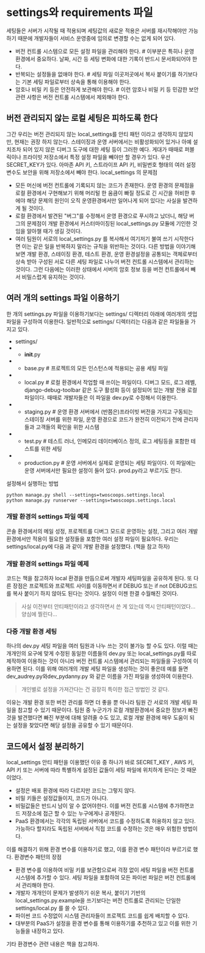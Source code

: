 # settings와 requirements 파일
세팅들은 서버가 시작될 때 적용되며 세팅값의 새로운 적용은 서버를 재시작해야만 가능하기 때문에 개발자들이 서비스 운영중에 임의로 변경할 수는 없게 되어 있다.
- 버전 컨트롤 시스템으로 모든 설정 파일을 관리해야 한다. # 이부분은 특히나 운영 환경에서 중요하다. 날짜, 시간 등 세팅 변화에 대한 기록이 반드시 문서화되어야 한다.
- 반복되는 설정들을 없애야 한다. # 세팅 파일 이곳저곳에서 복사 붙이기를 하기보다는 기본 세팅 파일로부터 상속을 통해 이용해야 한다.
- 암호나 비밀 키 등은 안전하게 보관해야 한다. # 이런 암호나 비밀 키 등 민감한 보안 관련 사항은 버전 컨트롤 시스템에서 제외해야 한다. 

## 버전 관리되지 않는 로컬 세팅은 피하도록 한다
그간 우리는 버전 관리되지 않는 local_settings를 안티 패턴 이라고 생각하지 않았지만, 현재는 권장 하지 않는다.
스테이징과 운영 서버에서는 비활성화되어 있거나 아예 설치조차 되어 있지 않은 디버그 도구에 대한 세팅 등이 그러한 예다.
게대가 때때로 퍼블릭이나 프라이빗 저장소에서 특정 설정 파일을 빼야만 할 경우가 있다. 우선 SECRET_KEY가 있다. 아마존 API 키, 스트라이프 API 키, 비밀번호 형태의 여러 설정 변수도 보안을 위해 저장소에서 빼야 한다.
local_settings 의 문제점
- 모든 머신에 버전 컨트롤에 기록되지 않는 코드가 존재한다.
운영 환경의 문제점을 로컬 환경에서 구현해보기 위해 머리털 한 움큼이 빠질 정도로 긴 시간을 허비한 후에야 해당 문제의 원인이 오직 운영환경에서만 일어나게 되어 있다는 사실을 발견하게 될 것이다.
- 로컬 환경에서 발견된 "버그"를 수정해서 운영 환경으로 푸시하고 났더니, 해당 버그의 문제점이 개발 환경에서 커스터마이징된 local_settings.py 모듈에 기인한 것임을 알아챌 때가 생길 것이다.
- 여러 팀원이 서로의 local_settings.py 를 복사해서 여기저기 불여 쓰기 시작한다면 이는 같은 일을 반복하지 말라는 규칙을 위반하는 것이다.
다른 방법을 이야기해 보면 개발 환경, 스테이징 환경, 테스트 환경, 운영 환경설정을 공통되는 객체로부터 상속 받아 구성된 서로 다른 세팅 파일로 나누어 버전 컨트롤 시스템에서 관리하는 것이다. 그런 다음에는 이러한 상태에서 서버의 암호 정보 등을 버전 컨트롤에서 빼서 비밀스럽게 유지하는 것이다.
## 여러 개의 settings 파일 이용하기
한 개의 settings.py 파일을 이용하기보다는 settings/ 디렉터리 아래에 여러개의 셋업 파일을 구성하여 이용한다. 일반적으로 settings/ 디렉터리는 다음과 같은 파일들을 가지고 있다.
- settings/
- - __init__.py
- - base.py # 프로젝트의 모든 인스턴스에 적용되는 공용 세팅 파일
- - local.py # 로컬 환경에서 작업할 때 쓰이는 파일이다. 디버그 모드, 로그 레벨, django-debug-toolbar 같은 도구 활성화 등이 설정되어 있는 개발 전용 로컬 파일이다. 때때로 개발자들은 이 파일을 dev.py로 수정해서 이용한다.
- - staging.py # 운영 환경 서버에서 (반쯤은)프라이빗 버전을 가지고 구동되는 스테이징 서버를 위한 파일, 운영 환경으로 코드가 완전히 이전되기 전에 관리자들과 고객들의 확인을 위한 시스템
- - test.py # 테스트 러너, 인메모리 데이터베이스 정의, 로그 세팅등을 포함한 테스트를 위한 세팅
- - production.py # 운영 서버에서 실제로 운영되는 세팅 파일이다. 이 파일에는 운영 서버에서만 필요한 설정이 들어 있다. prod.py라고 부르기도 한다.

설정해서 실행하는 방법
```shell
python manage.py shell --settings=twoscoops.settings.local
python manage.py runserver --settings=twoscoops.settings.local
```

### 개발 환경의 settings 파일 예제
콘솔 환경에서의 메일 성정, 프로젝트를 디버그 모드로 운영하는 설정, 그리고 여러 개발 환경에서만 적용이 필요한 설정들을 포함한 여러 설정 파일이 필요하다. 우리는 settings/local.py에 다음 과 같이 개발 환경을 설정했다.
(책을 참고 하자)


### 개발 환경의 settings 파일 예제
코드는 책을 참고하자 
local 환경을 만듬으로써 개발자 세팅파일을 공유하게 된다.
또 다른 장점은 프로젝트와 프로젝트 사이를 이동하면서 if DEBUG 또는 if not DEBUG코드를 복사 붙이기 하지 않아도 된다는 것이다. 설정이 이젠 한결 수월해진 것이다.

> 사실 이전부터 안티패턴이라고 생각하면서 쓴 게 있는데 역시 안티패턴이었다... 양심에 찔린다...

### 다중 개발 환경 세팅
하나의 dev.py 세팅 파일을 여러 팀원과 나누 쓰는 것이 불가능 할 수도 있다.
이럴 때는 개개인의 요구에 맞게 수정된 동일한 이름들의 dev.py 또는 local_settings.py를 따로 제작하여 이용하는 것이 아니라 버전 컨트롤 시스템에서 관리되는 파일들을 구성하여 이용하면 된다. 이를 위해 여러개의 개발 세팅 파일을 생성하는 것이 좋은데 예를 들면 dev_audrey.py와dev_pydanny.py 와 같은 이름을 가진 파일을 생성하여 이용한다.

> 개인별로 설정을 가져간다는 건 굉장히 특이한 접근 방법인 것 같다.

이유는 개발 환경 또한 버전 관리를 하면 더 좋을 뿐 아니라 팀원 간 서로의 개발 세팅 파일을 참고할 수 있기 때문이다. 팀원 중 누군가가 로컬 개발환경에서 중요한 정보가 빠진 것을 발견했다면 빠진 부분에 대해 알려줄 수도 있고, 로컬 개발 환경에 매우 도움이 되는 설정을 찾았다면 해당 설정을 공유할 수 있기 때문이다.

## 코드에서 설정 분리하기
local_settings 안티 패턴을 이용했던 이유 중 하나가 바로 SECRET_KEY , AWS 키, API 키 또는 서버에 따라 특별하게 설정된 값들이 세팅 파일에 위치하게 된다는 것 때문이었다.
 - 설정은 배포 환경에 따라 다르지만 코드는 그렇지 않다.
 - 비밀 키들은 설정값들이지, 코드가 아니다.
 - 비밀값들은 반드시 남이 알 수 없어야한다. 이를 버전 컨트롤 시스템에 추가하면코드 저장소에 접근 할 수 있는 누구에게나 공개된다.
 - PaaS 환경에서는 각각의 독립된 서버에서 코드를 수정하도록 허용하지 않고 있다. 가능하다 할지라도 독립된 서버에서 직접 코드를 수정하는 것은 매우 위험한 방법이다.

이를 해결하기 위해 환경 변수를 이용하기로 했고, 이를 환경 변수 패턴이라 부르기로 했다.
환경변수 패턴의 장점 
- 환경 변수를 이용하여 비밀 키를 보관함으로써 걱정 없이 세팅 파일을 버전 컨트롤 시스템에 추가할 수 있다. 세팅 파일을 포함하여 모든 파이썬 파일은 버전 컨트롤에서 관리해야 한다.
- 개발자 개개인이 문제가 발생하기 쉬운 복사, 붙이기 기반의 local_settings.py.example을 쓰기보다는 버전 컨트롤로 관리되는 단일한 settings/local.py 를 쓸 수 있다.
- 파이썬 코드 수정없이 시스템 관리자들이 프로젝트 코드를 쉽게 배치할 수 있다.
- 대부분의 PaaS가 설정을 환경 변수를 통해 이용하기를 추천하고 있고 이를 위한 기능들을 내장하고 있다.

기타 환경변수 관련 내용은 책을 참고하자.
